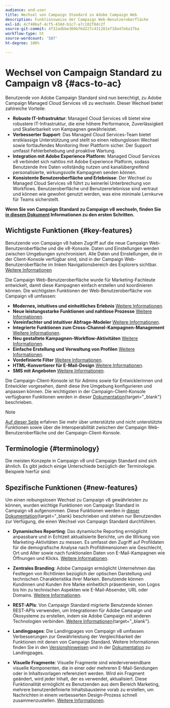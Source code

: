 ```yaml
---
audience: end-user
title: Wechsel von Campaign Standard zu Adobe Campaign Web
description: Funktionsweise der Campaign Web-Benutzeroberfläche
exl-id: 4cf406af-4cf5-434d-b1c7-a7c102f8dc2f
source-git-commit: 4f32adbbe360b76d227c431281ef10a47e6a37ba
workflow-type: ht
source-wordcount: '587'
ht-degree: 100%

---
```


# Wechsel von Campaign Standard zu Campaign v8 {#acs-to-ac}

Benutzende von Adobe Campaign Standard sind nun berechtigt, zu Adobe Campaign Managed Cloud Services v8 zu wechseln. Dieser Wechsel bietet zahlreiche Vorteile:

* **Robuste IT-Infrastruktur**: Managed Cloud Services v8 bietet eine robustere IT-Infrastruktur, die eine höhere Performance, Zuverlässigkeit und Skalierbarkeit von Kampagnen gewährleistet.
* **Verbesserter Support**: Das Managed Cloud Services-Team bietet erstklassige Unterstützung und stellt so einen reibungslosen Wechsel sowie fortlaufendes Monitoring Ihrer Plattform sicher. Der Support umfasst Fehlerbehebung und proaktive Wartung.
* **Integration mit Adobe Experience Platform**: Managed Cloud Services v8 verbindet sich nahtlos mit Adobe Experience Platform, sodass Benutzende ihre Daten vollständig nutzen und kanalübergreifend personalisierte, wirkungsvolle Kampagnen senden können.
* **Konsistente Benutzeroberfläche und Erlebnisse**: Der Wechsel zu Managed Cloud Services v8 führt zu keinerlei Unterbrechung von Workflows. Benutzeroberfläche und Benutzererlebnisse sind vertraut und können wie gewohnt genutzt werden, was eine minimale Lernkurve für Teams sicherstellt.

**Wenn Sie von Campaign Standard zu Campaign v8 wechseln, finden Sie [in diesem Dokument](../../adoption/home.md) Informationen zu den ersten Schritten.**

<!--
As a Campaign Standard user, we now offer you a way to migrate to Adobe Campaign v8. You will benefit from both the new Campaign Web interface and the v8 console.
-->

## Wichtigste Funktionen {#key-features}

Benutzende von Campaign v8 haben Zugriff auf die neue Campaign Web-Benutzeroberfläche und die v8-Konsole. Daten und Einstellungen werden zwischen Umgebungen synchronisiert. Alle Daten und Einstellungen, die in der Client-Konsole verfügbar sind, sind in der Campaign Web-Benutzeroberfläche im linken Navigationsbereich des Explorers sichtbar. [Weitere Informationen](../get-started/user-interface.md#user-interface-explorer)

Die Campaign Web-Benutzeroberfläche wurde für Marketing-Fachleute entwickelt, damit diese Kampagnen einfach erstellen und koordinieren können. Die wichtigsten Funktionen der Web-Benutzeroberfläche von Campaign v8 umfassen:

* **Modernes, intuitives und einheitliches Erlebnis** [Weitere Informationen](../get-started/connect-to-campaign.md).
* **Neue leistungsstarke Funktionen und nahtlose Prozesse** [Weitere Informationen](../get-started/user-interface.md).
* **Vereinfachter und intuitiver Abfrage-Modeler** [Weitere Informationen](../query/query-modeler-overview.md).
* **Integrierte Funktionen zum Cross-Channel-Kampagnen-Management** [Weitere Informationen](../msg/gs-messages.md).
* **Neu gestaltete Kampagnen-Workflow-Aktivitäten** [Weitere Informationen](../workflows/gs-workflows.md).
* **Einfache Erstellung und Verwaltung von Profilen** [Weitere Informationen](../audience/about-recipients.md).
* **Vordefinierte Filter** [Weitere Informationen](../get-started/predefined-filters.md).
* **HTML-Konvertierer für E-Mail-Design** [Weitere Informationen](../email/existing-content.md).
* **SMS mit Angeboten** [Weitere Informationen](../msg/offers.md).

Die Campaign-Client-Konsole ist für Admins sowie für Entwicklerinnen und Entwickler vorgesehen, damit diese ihre Umgebung konfigurieren und anpassen können. Die wichtigsten in der Campaign-Client-Konsole verfügbaren Funktionen werden in dieser [Dokumentation](https://experienceleague.adobe.com/de/docs/campaign/campaign-v8/new/whats-new){target="_blank"} beschrieben.

>[!NOTE]
>
>[Auf dieser Seite](../get-started/capability-matrix.md) erfahren Sie mehr über unterstützte und nicht unterstützte Funktionen sowie über die Interoperabilität zwischen der Campaign Web-Benutzeroberfläche und der Campaign-Client-Konsole.

## Terminologie {#terminology}

Die meisten Konzepte in Campaign v8 und Campaign Standard sind sich ähnlich. Es gibt jedoch einige Unterschiede bezüglich der Terminologie. Beispiele hierfür sind:

<!--
* Profiles are **Recipients** in the console. [Learn more](../audience/gs-audiences-recipients.md).
* Test profiles are **Seed addresses**. [Learn more](../preview-test/test-deliveries.md).
* The delivery preparation is the **Delivery analysis**. [Learn more](../monitor/prepare-send.md).
* Audiences are **Lists**. [Learn more](../audience/gs-audiences-recipients.md).
-->

<!--
* Custom resources are **Schemas**
* Messages are referred to as **Deliveries**
* Roles are configured with **Named Rights**
* Security Groups are **Operator Groups**
* Organizational units are managed through **Folder Permissions**
* Product users are **Operators** in the client console
* Delivery preparation is the **Delivery analysis** in the client console
-->

## Spezifische Funktionen {#new-features}

Um einen reibungslosen Wechsel zu Campaign v8 gewährleisten zu können, wurden wichtige Funktionen von Campaign Standard in Campaign v8 aufgenommen. Diese Funktionen werden in [dieser Dokumentation](https://experienceleague.adobe.com/docs/experience-cloud/campaign/campaign-standard-migration-home.html?lang=de){target=&quot;_blank} beschrieben und stehen nur Benutzenden zur Verfügung, die einen Wechsel von Campaign Standard durchführen.

* **Dynamisches Reporting**: Das dynamische Reporting ermöglicht anpassbare und in Echtzeit aktualisierte Berichte, um die Wirkung von Marketing-Aktivitäten zu messen. Es umfasst den Zugriff auf Profildaten für die demografische Analyse nach Profildimensionen wie Geschlecht, Ort und Alter sowie nach funktionalen Daten von E-Mail-Kampagnen wie Öffnungen und Klicks. [Weitere Informationen](../reporting/dynamic-reporting/get-started-reporting.md).

* **Zentrales Branding**: Adobe Campaign ermöglicht Unternehmen das Festlegen von Richtlinien bezüglich der optischen Darstellung und technischen Charakteristika ihrer Marken. Benutzende können Kundinnen und Kunden ihre Marke einheitlich präsentieren, von Logos bis hin zu technischen Aspekten wie E-Mail-Absender, URL oder Domains. [Weitere Informationen](../administration/branding/branding-gs.md).

* **REST-APIs**: Von Campaign Standard migrierte Benutzende können REST-APIs verwenden, um Integrationen für Adobe Campaign und Ökosysteme zu erstellen, indem sie Adobe Campaign mit anderen Technologien verbinden. [Weitere Informationen](https://experienceleague.adobe.com/docs/campaign/campaign-v8/developer/apis/get-started-apis.html?lang=de){target="_blank"}.

* **Landingpages**: Die Landingpages von Campaign v8 umfassen Verbesserungen zur Gewährleistung der Vergleichbarkeit der Funktionen mit denen von Campaign Standard. Weitere Informationen finden Sie in den [Versionshinweisen](../rn/release-notes.md#new-24-4) und in der [Dokumentation](../landing-pages/get-started-lp.md) zu Landingpages.

* **Visuelle Fragmente**: Visuelle Fragmente sind wiederverwendbare visuelle Komponenten, die in einer oder mehreren E-Mail-Sendungen oder in Inhaltsvorlagen referenziert werden. Wird ein Fragment geändert, wird jeder Inhalt, der es verwendet, aktualisiert. Diese Funktionalität ermöglicht es Benutzenden aus dem Bereich Marketing, mehrere benutzerdefinierte Inhaltsbausteine vorab zu erstellen, um Nachrichten in einem verbesserten Design-Prozess schnell zusammenzustellen. [Weitere Informationen](../content/use-visual-fragments.md).

<!--
* Delivery Alerting: In addition to viewing notifications directly in Campaign, Adobe Campaign also provides an email alerting system to trigger email alerts to users or external stakeholders of important system activities. Create, manage, and receive customizable alerts and dashboards to keep track of delivery successes or failures. Adobe Campaign Delivery Alerting boosts efficiency by keeping all involved Adobe Campaign users in a company automatically informed about the delivery execution status, via email and dashboard. 

* Landing Pages: Landing pages are web forms that can be used to capture information on your audiences, offer subscriptions to a service, display data and grow your database. Landing pages can also be used for acquiring or updating existing profiles, and to set up a double opt-in mechanism, allowing you to protect the platform from wrong or invalid email addresses, or spambots. [Learn more](../landing-pages/get-started-lp.md)
-->
